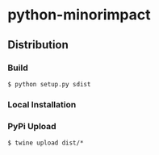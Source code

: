 # python-minorimpact


## Distribution

### Build

    $ python setup.py sdist

### Local Installation

### PyPi Upload

    $ twine upload dist/*

